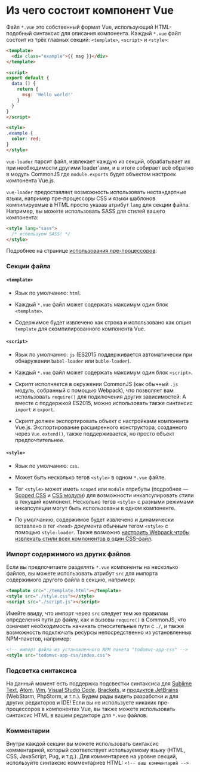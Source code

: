 # Из чего состоит компонент Vue

Файл `*.vue` это собственный формат Vue, использующий HTML-подобный синтаксис для описания компонента. Каждый `*.vue` файл состоит из трёх главных секций: `<template>`, `<script>` и `<style>`:

``` html
<template>
  <div class="example">{{ msg }}</div>
</template>

<script>
export default {
  data () {
    return {
      msg: 'Hello world!'
    }
  }
}
</script>

<style>
.example {
  color: red;
}
</style>
```

`vue-loader` парсит файл, извлекает каждую из секций, обрабатывает их при необходимости другими loader'ами, и в итоге собирает всё обратно в модуль CommonJS где `module.exports` будет объектом настроек компонента Vue.js.

`vue-loader` предоставляет возможность использовать нестандартные языки, например пре-процессоры CSS и языки шаблонов компилируемые в HTML просто указав атрибут `lang` для секции файла. Например, вы можете использовать SASS для стилей вашего компонента:

``` html
<style lang="sass">
  /* используем SASS! */
</style>
```

Подробнее на странице [использования пре-процессоров](../configurations/pre-processors.md).

### Секции файла

#### `<template>`

- Язык по умолчанию: `html`.

- Каждый `*.vue` файл может содержать максимум один блок `<template>`.

- Содержимое будет извлечено как строка и использовано как опция `template` для скомпилированного компонента Vue.

#### `<script>`

- Язык по умолчанию: `js` (ES2015 поддерживается автоматически при обнаружении `babel-loader` или `buble-loader`).

- Каждый `*.vue` файл может содержать максимум один блок `<script>`.

- Скрипт исполняется в окружении CommonJS (как обычный `.js` модуль, собранный с помощью Webpack), что позволяет вам использовать `require()` для подключения других зависимостей. А вместе с поддержкой ES2015, можно использовать также синтаксис `import` и `export`.

- Скрипт должен экспортировать объект с настройками компонента Vue.js. Экспортирование расширенного конструктора, созданного через `Vue.extend()`, также поддерживается, но просто объект предпочтительнее.

#### `<style>`

- Язык по умолчанию: `css`.

- Может быть несколько тегов `<style>` в одном `*.vue` файле.

- Тег `<style>` может иметь `scoped` или `module` атрибуты (подробнее — [Scoped CSS](../features/scoped-css.md) и [CSS модули](../features/css-modules.md)) для возможности инкапсулировать стили в текущий компонент. Несколько тегов `<style>` с разными режимами инкапсуляции могут быть использованы в одном компоненте.

- По умолчанию, содержимое будет извлечено и динамически вставлено в тег `<head>` документа обычным тегом `<style>` с помощью `style-loader`. Также возможно [настроить Webpack чтобы извлекать стили всех компонентов в один CSS-файл](../configurations/extract-css.md).

### Импорт содержимого из других файлов

Если вы предпочитаете разделять `*.vue` компоненты на несколько файлов, вы можете использовать атрибут `src` для импорта содержимого другого файла в секцию, например:

``` html
<template src="./template.html"></template>
<style src="./style.css"></style>
<script src="./script.js"></script>
```

Имейте ввиду, что импорт через `src` следует тем же правилам определения пути до файлу, как и вызовы `require()` в CommonJS, что означает необходимость начинать относительные пути с `./`, и также возможность подключать ресурсы непосредственно из установленных NPM-пакетов, например:

``` html
<!-- импорт файла из установленного NPM пакета "todomvc-app-css" -->
<style src="todomvc-app-css/index.css">
```

### Подсветка синтаксиса

На данный момент есть поддержка подсвестки синтаксиса для [Sublime Text](https://github.com/vuejs/vue-syntax-highlight), [Atom](https://atom.io/packages/language-vue), [Vim](https://github.com/posva/vim-vue), [Visual Studio Code](https://marketplace.visualstudio.com/items/liuji-jim.vue), [Brackets](https://github.com/pandao/brackets-vue), и [продуктов JetBrains](https://plugins.jetbrains.com/plugin/8057) (WebStorm, PhpStorm, и т.п.). Будем рады видеть разработки и для других редакторов и IDE! Если вы не используете никаких пре-процессоров в компонентах Vue, вы также можете использовать синтаксис HTML в вашем редакторе для `*.vue` файлов.

### Комментарии

Внутри каждой секции вы можете использовать синтаксис комментарией, который соответствует используемому языку (HTML, CSS, JavaScript, Pug, и т.д.). Для комментариев на уровне секций, используйте синтаксис комментариев HTML: `<!-- ваш комментарий -->`
